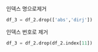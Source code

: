 인덱스 명으로제거
```python
df_3 = df_2.drop(['abs','dirj'])
```
인덱스 번호로 제거
```python
df_3 = df_2.drop(df_2.index[11])
```
